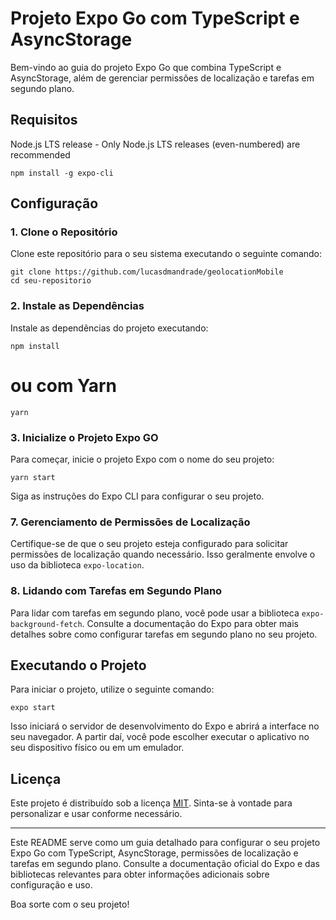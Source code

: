 # Projeto Expo Go com TypeScript e AsyncStorage

Bem-vindo ao guia do projeto Expo Go que combina TypeScript e AsyncStorage, além de gerenciar permissões de localização e tarefas em segundo plano.

## Requisitos

Node.js LTS release - Only Node.js LTS releases (even-numbered) are recommended

```
npm install -g expo-cli
```

## Configuração

### 1. Clone o Repositório

Clone este repositório para o seu sistema executando o seguinte comando:

```
git clone https://github.com/lucasdmandrade/geolocationMobile
cd seu-repositorio
```

### 2. Instale as Dependências

Instale as dependências do projeto executando:

```
npm install

```

# ou com Yarn

```
yarn
```

### 3. Inicialize o Projeto Expo GO

Para começar, inicie o projeto Expo com o nome do seu projeto:

```
yarn start
```

Siga as instruções do Expo CLI para configurar o seu projeto.

### 7. Gerenciamento de Permissões de Localização

Certifique-se de que o seu projeto esteja configurado para solicitar permissões de localização quando necessário. Isso geralmente envolve o uso da biblioteca `expo-location`.

### 8. Lidando com Tarefas em Segundo Plano

Para lidar com tarefas em segundo plano, você pode usar a biblioteca `expo-background-fetch`. Consulte a documentação do Expo para obter mais detalhes sobre como configurar tarefas em segundo plano no seu projeto.

## Executando o Projeto

Para iniciar o projeto, utilize o seguinte comando:

```
expo start
```

Isso iniciará o servidor de desenvolvimento do Expo e abrirá a interface no seu navegador. A partir daí, você pode escolher executar o aplicativo no seu dispositivo físico ou em um emulador.

## Licença

Este projeto é distribuído sob a licença [MIT](LICENSE). Sinta-se à vontade para personalizar e usar conforme necessário.

---

Este README serve como um guia detalhado para configurar o seu projeto Expo Go com TypeScript, AsyncStorage, permissões de localização e tarefas em segundo plano. Consulte a documentação oficial do Expo e das bibliotecas relevantes para obter informações adicionais sobre configuração e uso.

Boa sorte com o seu projeto!
